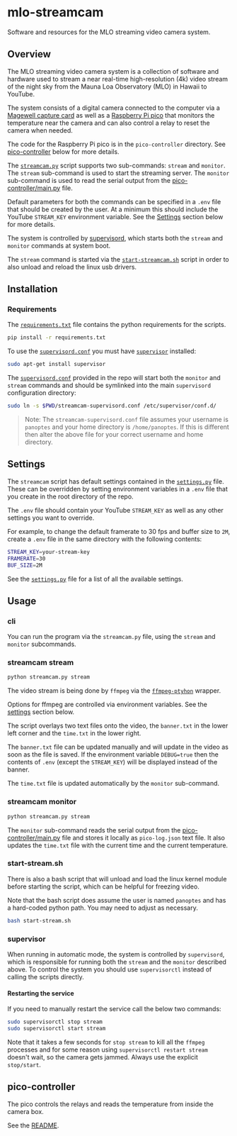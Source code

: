 # mlo-streamcam

Software and resources for the MLO streaming video camera system.

## Overview

The MLO streaming video camera system is a collection of software and hardware
used to stream a near real-time high-resolution (4k) video stream of the night
sky from the Mauna Loa Observatory (MLO) in Hawaii to YouTube.

The system consists of a digital camera connected to the computer via a [Magewell
capture card](https://www.magewell.com/products/usb-capture-hdmi-4k-plus) as well as a
[Raspberry Pi pico](https://www.raspberrypi.com/products/raspberry-pi-pico/) that monitors the temperature near the
camera and can also control a relay to reset the camera when needed.

The code for the Raspberry Pi pico is in the `pico-controller` directory. See [pico-controller](#pico-controller) below
for more details.

The [`streamcam.py`](streamcam.py) script supports two sub-commands: `stream` and `monitor`.
The `stream` sub-command is used to start the streaming server. The `monitor` sub-command
is used to read the serial output from the [pico-controller/main.py](pico-controller/main.py) file.

Default parameters for both the commands can be specified in a `.env` file that should be created by the user. At a
minimum this should include the YouTube `STREAM_KEY` environment variable. See the [Settings](#settings)
section below for more details.

The system is controlled by [supervisord](http://supervisord.org/), which starts both the
`stream` and `monitor` commands at system boot.

The `stream` command is started via the [`start-streamcam.sh`](start-streamcam.sh) script in order to also unload and
reload the linux usb drivers.

## Installation

### Requirements

The [`requirements.txt`](requirements.txt) file contains the python requirements for the scripts.

```bash
pip install -r requirements.txt
```

To use the [`supervisord.conf`](supervisord.conf) you must have [`supervisor`](http://supervisord.org/) installed:

```bash
sudo apt-get install supervisor
```

The [`supervisord.conf`](supervisord.conf) provided in the repo will start both the `monitor` and `stream` commands and
should be symlinked into the main `supervisord` configuration directory:

```bash
sudo ln -s $PWD/streamcam-supervisord.conf /etc/supervisor/conf.d/
```

> Note: The `streamcam-supervisord.conf` file assumes your username is `panoptes` and your home directory is `/home/panoptes`. If this is different then alter the above file for your correct username and home directory.

## Settings

<a name="settings"></a>

The `streamcam` script has default settings contained in the [`settings.py`](settings.py) file. These can be
overridden by setting environment variables in a `.env` file that you create in the root directory of the repo.

The `.env` file should contain your YouTube `STREAM_KEY` as well as any other settings you want to override.

For example, to change the default framerate to 30 fps and buffer size to `2M`, create a `.env` file in the same
directory with the following contents:

```bash
STREAM_KEY=your-stream-key
FRAMERATE=30
BUF_SIZE=2M
```

See the [`settings.py`](settings.py) file for a list of all the available settings.

## Usage

### cli

You can run the program via the `streamcam.py` file, using the `stream` and `monitor` subcommands.

### streamcam stream

```py
python streamcam.py stream
```

The video stream is being done by `ffmpeg` via the [`ffmpeg-ptyhon`](https://github.com/kkroening/ffmpeg-python)
wrapper.

Options for ffmpeg are controlled via environment variables. See the [settings](#settings) section below.

The script overlays two text files onto the video, the `banner.txt` in the lower
left corner and the `time.txt` in the lower right.

The `banner.txt` file can be updated manually and will update in the video as soon as the file is saved. If the
environment variable `DEBUG=true` then the contents of `.env` (except the `STREAM_KEY`) will be displayed instead of the banner.

The `time.txt` file is updated automatically by the `monitor` sub-command.

### streamcam monitor

```py
python streamcam.py stream
```

The `monitor` sub-command reads the serial output from the [pico-controller/main.py](pico-controller/main.py) file and
stores it locally as `pico-log.json` text file. It also updates the `time.txt` file with the current time and the
current temperature.

### start-stream.sh

There is also a bash script that will unload and load the linux kernel module before starting the script, which can be 
helpful for freezing video.

Note that the bash script does assume the user is named `panoptes` and has a hard-coded python path. You may need to
adjust as necessary.


```bash
bash start-stream.sh
```

### supervisor

When running in automatic mode, the system is controlled by `supervisord`, which is responsible for running 
both the `stream` and the `monitor` described above. To control the system you should use `supervisorctl` instead 
of calling the scripts directly.

#### Restarting the service

If you need to manually restart the service call the below two commands:

```bash
sudo supervisorctl stop stream
sudo supervisorctl start stream
```

Note that it takes a few seconds for `stop stream` to kill all the `ffmpeg` processes and for some reason using `supervisorctl restart stream` doesn't wait, so the camera gets jammed.  Always use the explicit `stop/start`.

## pico-controller

The pico controls the relays and reads the temperature from inside the camera box.

See the [README](pico-controller/README.md).
